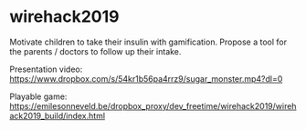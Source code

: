 # wirehack2019

Motivate children to take their insulin with gamification.
Propose a tool for the parents / doctors to follow up their intake.

Presentation video: https://www.dropbox.com/s/54kr1b56pa4rrz9/sugar_monster.mp4?dl=0

Playable game: https://emilesonneveld.be/dropbox_proxy/dev_freetime/wirehack2019/wirehack2019_build/index.html
